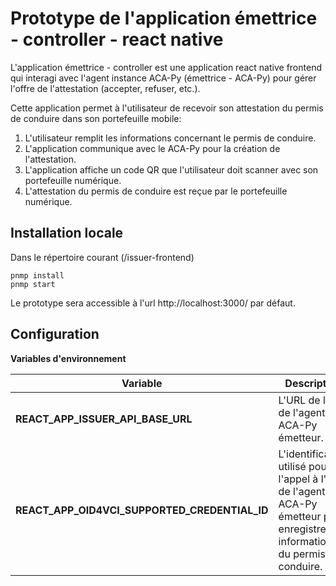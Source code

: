 # Prototype de l'application émettrice - controller - react native

L'application émettrice - controller est une application react native frontend qui interagi avec l'agent instance ACA-Py (émettrice - ACA-Py) pour gérer l'offre de l'attestation (accepter, refuser, etc.). 

Cette application permet à l'utilisateur de recevoir son attestation du permis de conduire dans son portefeuille mobile:
1. L'utilisateur remplit les informations concernant le permis de conduire.
2. L'application communique avec le ACA-Py pour la création de l'attestation.
3. L'application affiche un code QR que l'utilisateur doit scanner avec son portefeuille numérique.
4. L'attestation du permis de conduire est reçue par le portefeuille numérique.

## Installation locale

Dans le répertoire courant (/issuer-frontend)
```
pnmp install
pnmp start
```
Le prototype sera accessible à l'url http://localhost:3000/ par défaut.

## Configuration

**Variables d'environnement**

| Variable | Description |
| -------- | ----------- |
| **REACT_APP_ISSUER_API_BASE_URL** | L'URL de l'API de l'agent ACA-Py émetteur. |
| **REACT_APP_OID4VCI_SUPPORTED_CREDENTIAL_ID** | L'identificateur utilisé pour l'appel à l'API de l'agent ACA-Py émetteur pour enregistrer les informations du permis de conduire. |
